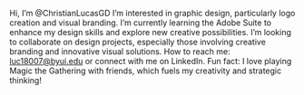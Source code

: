 Hi, I’m @ChristianLucasGD
I’m interested in graphic design, particularly logo creation and visual branding.
I’m currently learning the Adobe Suite to enhance my design skills and explore new creative possibilities.
I’m looking to collaborate on design projects, especially those involving creative branding and innovative visual solutions.
How to reach me: luc18007@byui.edu or connect with me on LinkedIn.
Fun fact: I love playing Magic the Gathering with friends, which fuels my creativity and strategic thinking!


<!---
ChristianLucasGD/ChristianLucasGD is a ✨ special ✨ repository because its `README.md` (this file) appears on your GitHub profile.
You can click the Preview link to take a look at your changes.
--->
